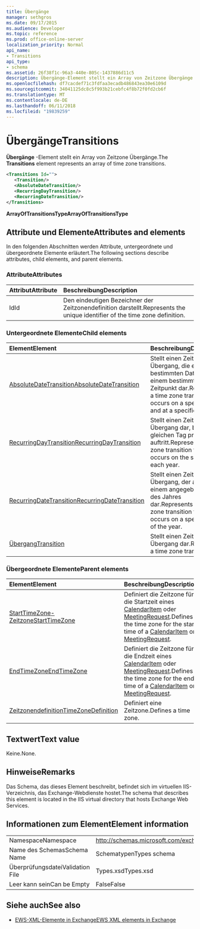 ```yaml
---
title: Übergänge
manager: sethgros
ms.date: 09/17/2015
ms.audience: Developer
ms.topic: reference
ms.prod: office-online-server
localization_priority: Normal
api_name:
- Transitions
api_type:
- schema
ms.assetid: 26f38f1c-96a3-440e-805c-1437886d11c5
description: Übergänge-Element stellt ein Array von Zeitzone Übergänge.
ms.openlocfilehash: df7cacdef71c3fdfaa3ecadb486843ea30e6109d
ms.sourcegitcommit: 34041125dc8c5f993b21cebfc4f8b72f0fd2cb6f
ms.translationtype: MT
ms.contentlocale: de-DE
ms.lasthandoff: 06/11/2018
ms.locfileid: "19839259"
---
```

# <a name="transitions"></a><span data-ttu-id="9e711-103">Übergänge</span><span class="sxs-lookup"><span data-stu-id="9e711-103">Transitions</span></span>

<span data-ttu-id="9e711-104">**Übergänge** -Element stellt ein Array von Zeitzone Übergänge.</span><span class="sxs-lookup"><span data-stu-id="9e711-104">The **Transitions** element represents an array of time zone transitions.</span></span> 
  
```xml
<Transitions Id="">
   <Transition/>
   <AbsoluteDateTransition/>
   <RecurringDayTransition/>
   <RecurringDateTransition/>
</Transitions>
```

 <span data-ttu-id="9e711-105">**ArrayOfTransitionsType**</span><span class="sxs-lookup"><span data-stu-id="9e711-105">**ArrayOfTransitionsType**</span></span>
## <a name="attributes-and-elements"></a><span data-ttu-id="9e711-106">Attribute und Elemente</span><span class="sxs-lookup"><span data-stu-id="9e711-106">Attributes and elements</span></span>

<span data-ttu-id="9e711-107">In den folgenden Abschnitten werden Attribute, untergeordnete und übergeordnete Elemente erläutert.</span><span class="sxs-lookup"><span data-stu-id="9e711-107">The following sections describe attributes, child elements, and parent elements.</span></span>
  
### <a name="attributes"></a><span data-ttu-id="9e711-108">Attribute</span><span class="sxs-lookup"><span data-stu-id="9e711-108">Attributes</span></span>

|<span data-ttu-id="9e711-109">**Attribut**</span><span class="sxs-lookup"><span data-stu-id="9e711-109">**Attribute**</span></span>|<span data-ttu-id="9e711-110">**Beschreibung**</span><span class="sxs-lookup"><span data-stu-id="9e711-110">**Description**</span></span>|
|:-----|:-----|
|<span data-ttu-id="9e711-111">Id</span><span class="sxs-lookup"><span data-stu-id="9e711-111">Id</span></span>  <br/> |<span data-ttu-id="9e711-112">Den eindeutigen Bezeichner der Zeitzonendefinition darstellt.</span><span class="sxs-lookup"><span data-stu-id="9e711-112">Represents the unique identifier of the time zone definition.</span></span>  <br/> |
   
### <a name="child-elements"></a><span data-ttu-id="9e711-113">Untergeordnete Elemente</span><span class="sxs-lookup"><span data-stu-id="9e711-113">Child elements</span></span>

|<span data-ttu-id="9e711-114">**Element**</span><span class="sxs-lookup"><span data-stu-id="9e711-114">**Element**</span></span>|<span data-ttu-id="9e711-115">**Beschreibung**</span><span class="sxs-lookup"><span data-stu-id="9e711-115">**Description**</span></span>|
|:-----|:-----|
|[<span data-ttu-id="9e711-116">AbsoluteDateTransition</span><span class="sxs-lookup"><span data-stu-id="9e711-116">AbsoluteDateTransition</span></span>](absolutedatetransition.md) <br/> |<span data-ttu-id="9e711-117">Stellt einen Zeitzone Übergang, die einem bestimmten Datum und zu einem bestimmten Zeitpunkt dar.</span><span class="sxs-lookup"><span data-stu-id="9e711-117">Represents a time zone transition that occurs on a specific date and at a specific time.</span></span>  <br/> |
|[<span data-ttu-id="9e711-118">RecurringDayTransition</span><span class="sxs-lookup"><span data-stu-id="9e711-118">RecurringDayTransition</span></span>](recurringdaytransition.md) <br/> |<span data-ttu-id="9e711-119">Stellt einen Zeitzone Übergang dar, bei dem gleichen Tag pro Jahr auftritt.</span><span class="sxs-lookup"><span data-stu-id="9e711-119">Represents a time zone transition that occurs on the same day each year.</span></span>  <br/> |
|[<span data-ttu-id="9e711-120">RecurringDateTransition</span><span class="sxs-lookup"><span data-stu-id="9e711-120">RecurringDateTransition</span></span>](recurringdatetransition.md) <br/> |<span data-ttu-id="9e711-121">Stellt einen Zeitzone Übergang, der auftritt, an einem angegebenen Tag des Jahres dar.</span><span class="sxs-lookup"><span data-stu-id="9e711-121">Represents a time zone transition that occurs on a specified day of the year.</span></span>  <br/> |
|[<span data-ttu-id="9e711-122">Übergang</span><span class="sxs-lookup"><span data-stu-id="9e711-122">Transition</span></span>](transition.md) <br/> |<span data-ttu-id="9e711-123">Stellt einen Zeitzone Übergang dar.</span><span class="sxs-lookup"><span data-stu-id="9e711-123">Represents a time zone transition.</span></span>  <br/> |
   
### <a name="parent-elements"></a><span data-ttu-id="9e711-124">Übergeordnete Elemente</span><span class="sxs-lookup"><span data-stu-id="9e711-124">Parent elements</span></span>

|<span data-ttu-id="9e711-125">**Element**</span><span class="sxs-lookup"><span data-stu-id="9e711-125">**Element**</span></span>|<span data-ttu-id="9e711-126">**Beschreibung**</span><span class="sxs-lookup"><span data-stu-id="9e711-126">**Description**</span></span>|
|:-----|:-----|
|[<span data-ttu-id="9e711-127">StartTimeZone-Zeitzone</span><span class="sxs-lookup"><span data-stu-id="9e711-127">StartTimeZone</span></span>](starttimezone.md) <br/> |<span data-ttu-id="9e711-128">Definiert die Zeitzone für die Startzeit eines [CalendarItem](calendaritem.md) oder [MeetingRequest](meetingrequest.md).</span><span class="sxs-lookup"><span data-stu-id="9e711-128">Defines the time zone for the start time of a [CalendarItem](calendaritem.md) or [MeetingRequest](meetingrequest.md).</span></span>  <br/> |
|[<span data-ttu-id="9e711-129">EndTimeZone</span><span class="sxs-lookup"><span data-stu-id="9e711-129">EndTimeZone</span></span>](endtimezone.md) <br/> |<span data-ttu-id="9e711-130">Definiert die Zeitzone für die Endzeit eines [CalendarItem](calendaritem.md) oder [MeetingRequest](meetingrequest.md).</span><span class="sxs-lookup"><span data-stu-id="9e711-130">Defines the time zone for the end time of a [CalendarItem](calendaritem.md) or [MeetingRequest](meetingrequest.md).</span></span>  <br/> |
|[<span data-ttu-id="9e711-131">Zeitzonendefinition</span><span class="sxs-lookup"><span data-stu-id="9e711-131">TimeZoneDefinition</span></span>](timezonedefinition.md) <br/> |<span data-ttu-id="9e711-132">Definiert eine Zeitzone.</span><span class="sxs-lookup"><span data-stu-id="9e711-132">Defines a time zone.</span></span>  <br/> |
   
## <a name="text-value"></a><span data-ttu-id="9e711-133">Textwert</span><span class="sxs-lookup"><span data-stu-id="9e711-133">Text value</span></span>

<span data-ttu-id="9e711-134">Keine.</span><span class="sxs-lookup"><span data-stu-id="9e711-134">None.</span></span>
  
## <a name="remarks"></a><span data-ttu-id="9e711-135">Hinweise</span><span class="sxs-lookup"><span data-stu-id="9e711-135">Remarks</span></span>

<span data-ttu-id="9e711-136">Das Schema, das dieses Element beschreibt, befindet sich im virtuellen IIS-Verzeichnis, das Exchange-Webdienste hostet.</span><span class="sxs-lookup"><span data-stu-id="9e711-136">The schema that describes this element is located in the IIS virtual directory that hosts Exchange Web Services.</span></span>
  
## <a name="element-information"></a><span data-ttu-id="9e711-137">Informationen zum Element</span><span class="sxs-lookup"><span data-stu-id="9e711-137">Element information</span></span>

|||
|:-----|:-----|
|<span data-ttu-id="9e711-138">Namespace</span><span class="sxs-lookup"><span data-stu-id="9e711-138">Namespace</span></span>  <br/> |http://schemas.microsoft.com/exchange/services/2006/types  <br/> |
|<span data-ttu-id="9e711-139">Name des Schemas</span><span class="sxs-lookup"><span data-stu-id="9e711-139">Schema Name</span></span>  <br/> |<span data-ttu-id="9e711-140">Schematypen</span><span class="sxs-lookup"><span data-stu-id="9e711-140">Types schema</span></span>  <br/> |
|<span data-ttu-id="9e711-141">Überprüfungsdatei</span><span class="sxs-lookup"><span data-stu-id="9e711-141">Validation File</span></span>  <br/> |<span data-ttu-id="9e711-142">Types.xsd</span><span class="sxs-lookup"><span data-stu-id="9e711-142">Types.xsd</span></span>  <br/> |
|<span data-ttu-id="9e711-143">Leer kann sein</span><span class="sxs-lookup"><span data-stu-id="9e711-143">Can be Empty</span></span>  <br/> |<span data-ttu-id="9e711-144">False</span><span class="sxs-lookup"><span data-stu-id="9e711-144">False</span></span>  <br/> |
   
## <a name="see-also"></a><span data-ttu-id="9e711-145">Siehe auch</span><span class="sxs-lookup"><span data-stu-id="9e711-145">See also</span></span>



- [<span data-ttu-id="9e711-146">EWS-XML-Elemente in Exchange</span><span class="sxs-lookup"><span data-stu-id="9e711-146">EWS XML elements in Exchange</span></span>](ews-xml-elements-in-exchange.md)

